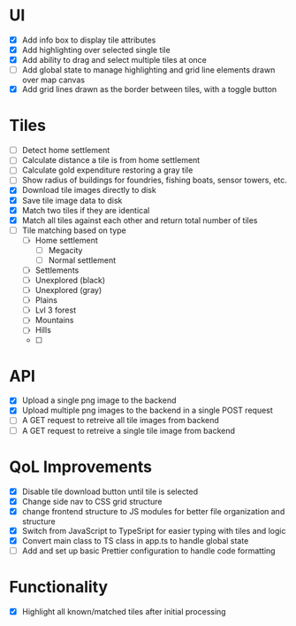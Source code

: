 # UI
- [x] Add info box to display tile attributes
- [x] Add highlighting over selected single tile
- [x] Add ability to drag and select multiple tiles at once
- [ ] Add global state to manage highlighting and grid line elements drawn over map canvas
- [x] Add grid lines drawn as the border between tiles, with a toggle button

# Tiles
- [ ] Detect home settlement
- [ ] Calculate distance a tile is from home settlement
- [ ] Calculate gold expenditure restoring a gray tile
- [ ] Show radius of buildings for foundries, fishing boats, sensor towers, etc.
- [x] Download tile images directly to disk
- [x] Save tile image data to disk
- [x] Match two tiles if they are identical
- [x] Match all tiles against each other and return total number of tiles
- [ ] Tile matching based on type
  - [ ] Home settlement
    - [ ] Megacity
    - [ ] Normal settlement
  - [ ] Settlements
  - [ ] Unexplored (black)
  - [ ] Unexplored (gray)
  - [ ] Plains
  - [ ] Lvl 3 forest
  - [ ] Mountains
  - [ ] Hills
  - [ ] 

# API
- [x] Upload a single png image to the backend
- [x] Upload multiple png images to the backend in a single POST request
- [ ] A GET request to retreive all tile images from backend
- [ ] A GET request to retreive a single tile image from backend 

# QoL Improvements
- [x] Disable tile download button until tile is selected
- [x] Change side nav to CSS grid structure
- [x] change frontend structure to JS modules for better file organization and structure
- [x] Switch from JavaScript to TypeSript for easier typing with tiles and logic
- [x] Convert main class to TS class in app.ts to handle global state
- [ ] Add and set up basic Prettier configuration to handle code formatting

# Functionality
- [x] Highlight all known/matched tiles after initial processing
